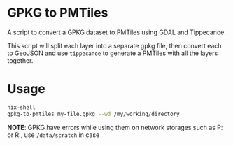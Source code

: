 # GPKG to PMTiles
A script to convert a GPKG dataset to PMTiles using GDAL and Tippecanoe.

This script will split each layer into a separate gpkg file, then convert each to GeoJSON and use `tippecanoe` to generate a PMTiles with all the layers together.


# Usage
```bash
nix-shell
gpkg-to-pmtiles my-file.gpkg --wd /my/working/directory
```

**NOTE**: GPKG have errors while using them on network storages such as P: or R:, use `/data/scratch` in case
